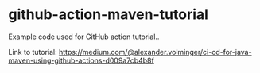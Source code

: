 # github-action-maven-tutorial
Example code used for GitHub action tutorial..

Link to tutorial: https://medium.com/@alexander.volminger/ci-cd-for-java-maven-using-github-actions-d009a7cb4b8f

